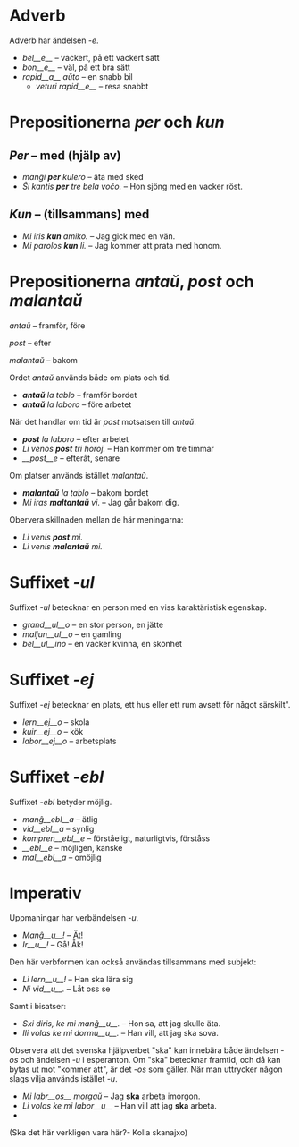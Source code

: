 # Adverb

Adverb har ändelsen *-e*. 

- *bel__e__*   – vackert, på ett vackert sätt
- *bon__e__*  – väl, på ett bra sätt 
- *rapid__a__ aŭto*   – en snabb bil
	- *veturi rapid__e__*   – resa snabbt


# Prepositionerna *per* och *kun*

## *Per* – med (hjälp av)

- *manĝi __per__ kulero* – äta med sked
- *Ŝi kantis __per__ tre bela voĉo.* – Hon sjöng med en vacker röst.
 
## *Kun* – (tillsammans) med       

- *Mi iris __kun__  amiko.*    – Jag gick med en vän.
- *Mi parolos __kun__ li.*       – Jag kommer att prata med honom.



# Prepositionerna *antaŭ*, *post* och *malantaŭ*

*antaŭ* – framför, före

*post* – efter

*malantaŭ* – bakom

Ordet *antaŭ* används både om plats och tid. 

- *__antaŭ__ la tablo* – framför bordet
- *__antaŭ__ la laboro* – före arbetet

När det handlar om tid är *post* motsatsen till *antaŭ*.

- *__post__ la laboro* – efter arbetet
- *Li venos __post__ tri horoj.* – Han kommer om tre timmar
- *__post__e* – efteråt, senare

Om platser används istället *malantaŭ*.

- *__malantaŭ__ la tablo* – bakom bordet
- *Mi iras __maltantaŭ__ vi*. – Jag går bakom dig.

Obervera skillnaden mellan de här meningarna:
- *Li venis __post__ mi.*
- *Li venis __malantaŭ__ mi.* 


# Suffixet *-ul*

Suffixet *-ul* betecknar en person med en viss karaktäristisk egenskap.

- *grand__ul__o*  – en stor person, en jätte
- *maljun__ul__o* – en gamling
- *bel__ul__ino*  – en vacker kvinna, en skönhet

 
# Suffixet *-ej*

Suffixet *-ej* betecknar en plats, ett hus eller ett rum avsett för något särskilt".

- *lern__ej__o*  – skola
- *kuir__ej__o*  – kök
- *labor__ej__o* – arbetsplats
 

# Suffixet *-ebl*

Suffixet *-ebl* betyder möjlig.

- *manĝ__ebl__a* – ätlig
- *vid__ebl__a* – synlig
- *kompren__ebl__e* – förståeligt, naturligtvis, förståss
- *__ebl__e* – möjligen, kanske
- *mal__ebl__a* – omöjlig


# Imperativ

Uppmaningar har verbändelsen *-u*.

- *Manĝ__u__!*   – Ät!
- *Ir__u__!*   – Gå! Åk!

Den här verbformen kan också användas tillsammans med subjekt:

- *Li lern__u__!* – Han ska lära sig
- *Ni vid__u__.*  – Låt oss se
 
Samt i bisatser:

- *Sxi diris, ke mi manĝ__u__.* – Hon sa, att jag skulle äta.
- *Ili volas ke mi dormu__u__.* – Han vill, att jag ska sova.
 
Observera att det svenska hjälpverbet "ska" kan innebära både ändelsen *-os* och ändelsen *-u* i esperanton. Om "ska" betecknar framtid, och då kan bytas ut mot "kommer att", är det *-os* som gäller. När man uttrycker någon slags vilja används istället *-u*.

- *Mi labr__os__ morgaŭ* – Jag __ska__ arbeta imorgon. 
- *Li volas ke mi labor__u__* – Han vill att jag __ska__ arbeta. 
- 
(Ska det här verkligen vara här?- Kolla skanajxo)
 
